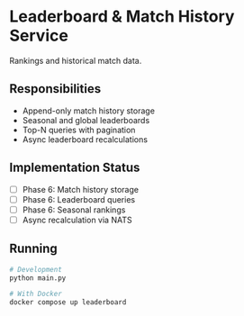 # Leaderboard & Match History Service

Rankings and historical match data.

## Responsibilities

- Append-only match history storage
- Seasonal and global leaderboards
- Top-N queries with pagination
- Async leaderboard recalculations

## Implementation Status

- [ ] Phase 6: Match history storage
- [ ] Phase 6: Leaderboard queries
- [ ] Phase 6: Seasonal rankings
- [ ] Async recalculation via NATS

## Running

```bash
# Development
python main.py

# With Docker
docker compose up leaderboard
```
